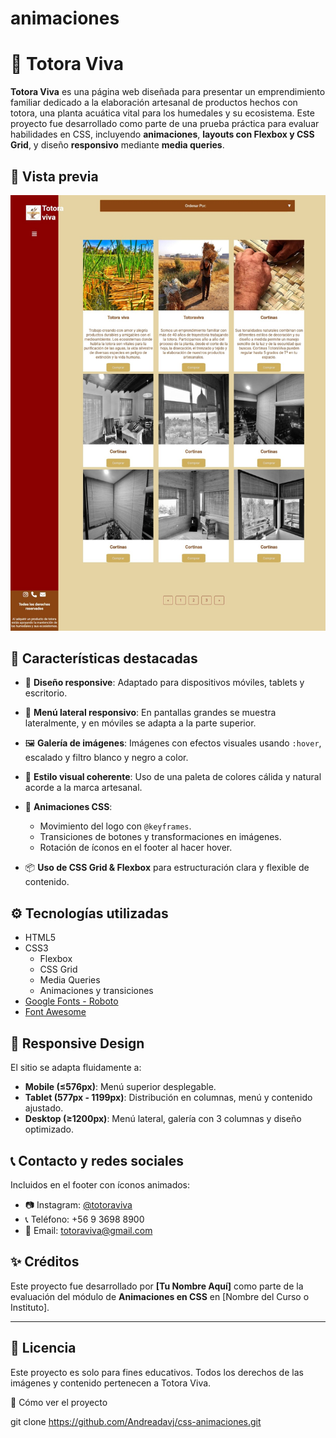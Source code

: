 # animaciones

# 🌿 Totora Viva

**Totora Viva** es una página web diseñada para presentar un emprendimiento familiar dedicado a la elaboración artesanal de productos hechos con totora, una planta acuática vital para los humedales y su ecosistema. Este proyecto fue desarrollado como parte de una prueba práctica para evaluar habilidades en CSS, incluyendo **animaciones**, **layouts con Flexbox y CSS Grid**, y diseño **responsivo** mediante **media queries**.

## 📸 Vista previa

![Captura del sitio](./assets/img/Captura%20_.jpeg)

## 🌟 Características destacadas

- 📱 **Diseño responsive**: Adaptado para dispositivos móviles, tablets y escritorio.

- 🧭 **Menú lateral responsivo**: En pantallas grandes se muestra lateralmente, y en móviles se adapta a la parte superior.

- 🖼️ **Galería de imágenes**: Imágenes con efectos visuales usando `:hover`, escalado y filtro blanco y negro a color.

- 🎨 **Estilo visual coherente**: Uso de una paleta de colores cálida y natural acorde a la marca artesanal.

- 🧩 **Animaciones CSS**:
  - Movimiento del logo con `@keyframes`.
  - Transiciones de botones y transformaciones en imágenes.
  - Rotación de íconos en el footer al hacer hover.

- 📦 **Uso de CSS Grid & Flexbox** para estructuración clara y flexible de contenido.


## ⚙️ Tecnologías utilizadas

- HTML5
- CSS3
  - Flexbox
  - CSS Grid
  - Media Queries
  - Animaciones y transiciones
- [Google Fonts - Roboto](https://fonts.google.com/specimen/Roboto)
- [Font Awesome](https://fontawesome.com)

## 📱 Responsive Design

El sitio se adapta fluidamente a:
- **Mobile (≤576px)**: Menú superior desplegable.
- **Tablet (577px - 1199px)**: Distribución en columnas, menú y contenido ajustado.
- **Desktop (≥1200px)**: Menú lateral, galería con 3 columnas y diseño optimizado.

## 📞 Contacto y redes sociales

Incluidos en el footer con íconos animados:

- 📷 Instagram: [@totoraviva](https://www.instagram.com/totoraviva)
- 📞 Teléfono: +56 9 3698 8900
- 📧 Email: totoraviva@gmail.com

## ✨ Créditos

Este proyecto fue desarrollado por **[Tu Nombre Aquí]** como parte de la evaluación del módulo de **Animaciones en CSS** en [Nombre del Curso o Instituto].

---

## 📝 Licencia

Este proyecto es solo para fines educativos. Todos los derechos de las imágenes y contenido pertenecen a Totora Viva.

🚀 Cómo ver el proyecto

git clone https://github.com/Andreadavj/css-animaciones.git
